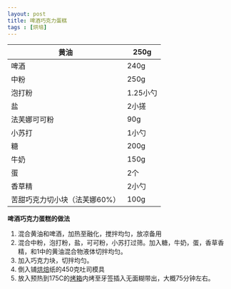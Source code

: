 ```yaml
---
layout: post
title: 啤酒巧克力蛋糕
tags : [烘培]
---
```


| 黄油                          | 250g     |
| ----------------------------- | -------- |
| 啤酒                          | 240g     |
| 中粉                          | 250g     |
| 泡打粉                        | 1.25小勺 |
| 盐                            | 2小搓    |
| 法芙娜可可粉                  | 90g      |
| 小苏打                        | 1小勺    |
| 糖                            | 200g     |
| 牛奶                          | 150g     |
| 蛋                            | 2个      |
| 香草精                        | 2小勺    |
| 苦甜巧克力切小块（法芙娜60%） | 100g     |

**啤酒巧克力蛋糕的做法**  

1. 混合黄油和啤酒，加热至融化，搅拌均匀，放凉备用
2. 混合中粉，泡打粉，盐，可可粉，小苏打过筛。加入糖，牛奶，蛋，香草香精，和1中的黄油混合物液体切拌均匀。
3. 加入巧克力块，切拌均匀。
4. 倒入铺[烘焙](http://www.xiachufang.com/category/51761/)纸的450克吐司模具
5. 放入预热到175C的[烤箱](http://www.xiachufang.com/category/40057/)内烤至牙签插入无面糊带出，大概75分钟左右。